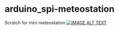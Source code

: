 # arduino_spi-meteostation
Scratch for mini meteostation 
[![IMAGE ALT TEXT](http://img.youtube.com/vi/Hu5pwuqPEzo/0.jpg)](http://www.youtube.com/watch?v=Hu5pwuqPEzo "Video")
